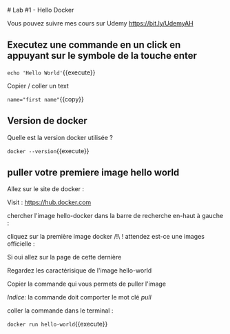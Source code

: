 # Lab #1 - Hello Docker

Vous pouvez suivre mes cours sur Udemy
https://bit.ly/UdemyAH

## Executez une commande en un click en appuyant sur le symbole de la touche enter

`echo 'Hello World'`{{execute}}

Copier / coller un text

`name="first name"`{{copy}}

## Version de docker

Quelle est la version docker utilisée ?

`docker --version`{{execute}}

## puller votre premiere image hello world

Allez sur le site de docker :

Visit : https://hub.docker.com

chercher l'image hello-docker dans la barre de recherche en-haut à gauche :

cliquez sur la première image docker /!\ ! attendez est-ce une images officielle :

Si oui allez sur la page de cette dernière

Regardez les caractérisique de l'image hello-world

Copier la commande qui vous permets de puller l'image

_Indice:_ la commande doit comporter le mot clé _*pull*_

coller la commande dans le terminal :

`docker run hello-world`{{execute}}
